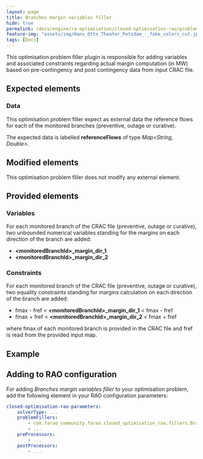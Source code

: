 ```yaml
---
layout: page
title: Branches margin variables filler
hide: true
permalink: /docs/engine/ra-optimisation/closed-optimisation-rao/problem-fillers/branch-margin-variables-filler
feature-img: "assets/img/Hans_Otto_Theater_Potsdam_-_fake_colors_cut.jpg"
tags: [Docs]
---
```


This optimisation problem filler plugin is responsible for adding variables and associated constraints regarding actual
margin computation (in MW) based on pre-contingency and post contingency data from input CRAC file.

## Expected elements

### Data

This optimisation problem filler expect as external data the reference flows for each of the monitored
branches (preventive, outage or curative).

The expected data is labelled **referenceFlows** of type *Map\<String, Double\>*.

## Modified elements

This optimisation problem filler does not modify any external element.

## Provided elements

### Variables

For each monitored branch of the CRAC file (preventive, outage or curative), two unbounded numerical variables standing for the margins on
each direction of the branch are added:

- **\<monitoredBranchId\>_margin_dir_1**
- **\<monitoredBranchId\>_margin_dir_2**

### Constraints

For each monitored branch of the CRAC file (preventive, outage or curative), two equality constraints
standing for margins calculation on each direction of the branch are added:

- fmax - fref < **\<monitoredBranchId\>_margin_dir_1** < fmax - fref
- fmax + fref < **\<monitoredBranchId\>_margin_dir_2** < fmax + fref

where fmax of each monitored branch is provided in the CRAC file and fref is read from the provided
input map.

## Example

## Adding to RAO configuration

For adding *Branches margin variables filler* to your optimisation problem, add the following element in your
RAO configuration parameters:

```yaml
closed-optimisation-rao-parameters:
    solverType: ...
    problemFillers:
        - com.farao_community.farao.closed_optimisation_rao.fillers.BranchMarginsVariablesFiller
        - ...
    preProcessors:
        - ...
    postProcessors:
        - ...
```
